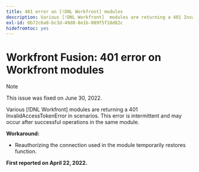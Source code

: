 ```yaml
---
title: 401 error on [!DNL Workfront] modules
description: Various [!DNL Workfront]  modules are returning a 401 InvalidAccessTokenError in scenarios. This error is intermittent and may occur after successful operations in the same module.
exl-id: 0b72c6a8-bc3d-49d8-8e1b-009f5f18d82c
hidefromtoc: yes
---
```

# Workfront Fusion: 401 error on Workfront modules


>[!NOTE]
>
>This issue was fixed on June 30, 2022.

Various [!DNL Workfront] modules are returning a 401 InvalidAccessTokenError in scenarios. This error is intermittent and may occur after successful operations in the same module.

**Workaround:**

+ Reauthorizing the connection used in the module temporarily restores function.

**First reported on April 22, 2022.**
